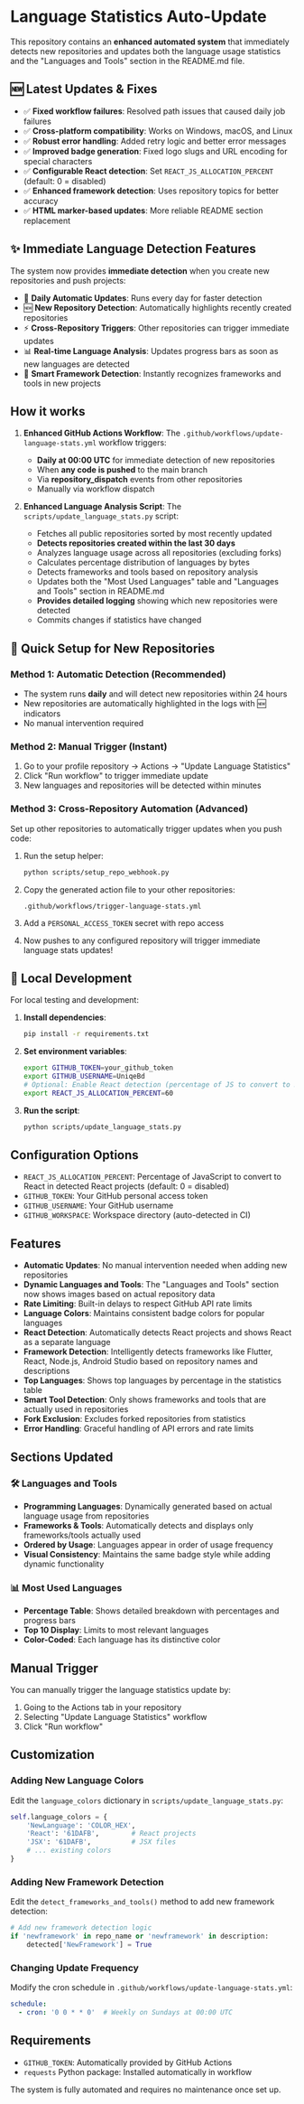 # Language Statistics Auto-Update

This repository contains an **enhanced automated system** that immediately detects new repositories and updates both the language usage statistics and the "Languages and Tools" section in the README.md file.

## 🆕 Latest Updates & Fixes

- ✅ **Fixed workflow failures**: Resolved path issues that caused daily job failures
- ✅ **Cross-platform compatibility**: Works on Windows, macOS, and Linux
- ✅ **Robust error handling**: Added retry logic and better error messages
- ✅ **Improved badge generation**: Fixed logo slugs and URL encoding for special characters
- ✅ **Configurable React detection**: Set `REACT_JS_ALLOCATION_PERCENT` (default: 0 = disabled)
- ✅ **Enhanced framework detection**: Uses repository topics for better accuracy
- ✅ **HTML marker-based updates**: More reliable README section replacement

## ✨ Immediate Language Detection Features

The system now provides **immediate detection** when you create new repositories and push projects:

- 🚀 **Daily Automatic Updates**: Runs every day for faster detection
- 🆕 **New Repository Detection**: Automatically highlights recently created repositories  
- ⚡ **Cross-Repository Triggers**: Other repositories can trigger immediate updates
- 📊 **Real-time Language Analysis**: Updates progress bars as soon as new languages are detected
- 🎯 **Smart Framework Detection**: Instantly recognizes frameworks and tools in new projects

## How it works

1. **Enhanced GitHub Actions Workflow**: The `.github/workflows/update-language-stats.yml` workflow triggers:
   - **Daily at 00:00 UTC** for immediate detection of new repositories
   - When **any code is pushed** to the main branch
   - Via **repository_dispatch** events from other repositories
   - Manually via workflow dispatch

2. **Enhanced Language Analysis Script**: The `scripts/update_language_stats.py` script:
   - Fetches all public repositories sorted by most recently updated
   - **Detects repositories created within the last 30 days**
   - Analyzes language usage across all repositories (excluding forks)
   - Calculates percentage distribution of languages by bytes
   - Detects frameworks and tools based on repository analysis
   - Updates both the "Most Used Languages" table and "Languages and Tools" section in README.md
   - **Provides detailed logging** showing which new repositories were detected
   - Commits changes if statistics have changed

## 🎯 Quick Setup for New Repositories

### Method 1: Automatic Detection (Recommended)
- The system runs **daily** and will detect new repositories within 24 hours
- New repositories are automatically highlighted in the logs with 🆕 indicators
- No manual intervention required

### Method 2: Manual Trigger (Instant)
1. Go to your profile repository → Actions → "Update Language Statistics"
2. Click "Run workflow" to trigger immediate update
3. New languages and repositories will be detected within minutes

### Method 3: Cross-Repository Automation (Advanced)
Set up other repositories to automatically trigger updates when you push code:

1. Run the setup helper:
   ```bash
   python scripts/setup_repo_webhook.py
   ```

2. Copy the generated action file to your other repositories:
   ```
   .github/workflows/trigger-language-stats.yml
   ```

3. Add a `PERSONAL_ACCESS_TOKEN` secret with repo access

4. Now pushes to any configured repository will trigger immediate language stats updates!

## 🔧 Local Development

For local testing and development:

1. **Install dependencies**:
   ```bash
   pip install -r requirements.txt
   ```

2. **Set environment variables**:
   ```bash
   export GITHUB_TOKEN=your_github_token
   export GITHUB_USERNAME=UniqeBd
   # Optional: Enable React detection (percentage of JS to convert to React)
   export REACT_JS_ALLOCATION_PERCENT=60
   ```

3. **Run the script**:
   ```bash
   python scripts/update_language_stats.py
   ```

## Configuration Options

- `REACT_JS_ALLOCATION_PERCENT`: Percentage of JavaScript to convert to React in detected React projects (default: 0 = disabled)
- `GITHUB_TOKEN`: Your GitHub personal access token
- `GITHUB_USERNAME`: Your GitHub username
- `GITHUB_WORKSPACE`: Workspace directory (auto-detected in CI)

## Features

- **Automatic Updates**: No manual intervention needed when adding new repositories
- **Dynamic Languages and Tools**: The "Languages and Tools" section now shows images based on actual repository data
- **Rate Limiting**: Built-in delays to respect GitHub API rate limits
- **Language Colors**: Maintains consistent badge colors for popular languages
- **React Detection**: Automatically detects React projects and shows React as a separate language
- **Framework Detection**: Intelligently detects frameworks like Flutter, React, Node.js, Android Studio based on repository names and descriptions
- **Top Languages**: Shows top languages by percentage in the statistics table
- **Smart Tool Detection**: Only shows frameworks and tools that are actually used in repositories
- **Fork Exclusion**: Excludes forked repositories from statistics
- **Error Handling**: Graceful handling of API errors and rate limits

## Sections Updated

### 🛠️ Languages and Tools
- **Programming Languages**: Dynamically generated based on actual language usage from repositories
- **Frameworks & Tools**: Automatically detects and displays only frameworks/tools actually used
- **Ordered by Usage**: Languages appear in order of usage frequency
- **Visual Consistency**: Maintains the same badge style while adding dynamic functionality

### 📊 Most Used Languages
- **Percentage Table**: Shows detailed breakdown with percentages and progress bars
- **Top 10 Display**: Limits to most relevant languages
- **Color-Coded**: Each language has its distinctive color

## Manual Trigger

You can manually trigger the language statistics update by:
1. Going to the Actions tab in your repository
2. Selecting "Update Language Statistics" workflow
3. Click "Run workflow"

## Customization

### Adding New Language Colors

Edit the `language_colors` dictionary in `scripts/update_language_stats.py`:

```python
self.language_colors = {
    'NewLanguage': 'COLOR_HEX',
    'React': '61DAFB',        # React projects
    'JSX': '61DAFB',          # JSX files
    # ... existing colors
}
```

### Adding New Framework Detection

Edit the `detect_frameworks_and_tools()` method to add new framework detection:

```python
# Add new framework detection logic
if 'newframework' in repo_name or 'newframework' in description:
    detected['NewFramework'] = True
```

### Changing Update Frequency

Modify the cron schedule in `.github/workflows/update-language-stats.yml`:

```yaml
schedule:
  - cron: '0 0 * * 0'  # Weekly on Sundays at 00:00 UTC
```

## Requirements

- `GITHUB_TOKEN`: Automatically provided by GitHub Actions
- `requests` Python package: Installed automatically in workflow

The system is fully automated and requires no maintenance once set up.